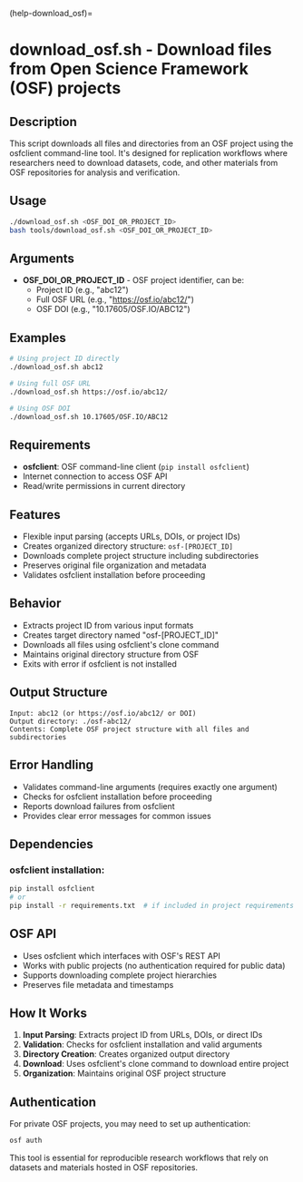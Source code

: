 (help-download_osf)=

# download_osf.sh - Download files from Open Science Framework (OSF) projects

## Description

This script downloads all files and directories from an OSF project using the osfclient command-line tool. It's designed for replication workflows where researchers need to download datasets, code, and other materials from OSF repositories for analysis and verification.

## Usage

```bash
./download_osf.sh <OSF_DOI_OR_PROJECT_ID>
bash tools/download_osf.sh <OSF_DOI_OR_PROJECT_ID>
```

## Arguments

- **OSF_DOI_OR_PROJECT_ID** - OSF project identifier, can be:
  - Project ID (e.g., "abc12")
  - Full OSF URL (e.g., "https://osf.io/abc12/")
  - OSF DOI (e.g., "10.17605/OSF.IO/ABC12")

## Examples

```bash
# Using project ID directly
./download_osf.sh abc12

# Using full OSF URL
./download_osf.sh https://osf.io/abc12/

# Using OSF DOI
./download_osf.sh 10.17605/OSF.IO/ABC12
```

## Requirements

- **osfclient**: OSF command-line client (`pip install osfclient`)
- Internet connection to access OSF API
- Read/write permissions in current directory

## Features

- Flexible input parsing (accepts URLs, DOIs, or project IDs)
- Creates organized directory structure: `osf-[PROJECT_ID]`
- Downloads complete project structure including subdirectories
- Preserves original file organization and metadata
- Validates osfclient installation before proceeding

## Behavior

- Extracts project ID from various input formats
- Creates target directory named "osf-[PROJECT_ID]"
- Downloads all files using osfclient's clone command
- Maintains original directory structure from OSF
- Exits with error if osfclient is not installed

## Output Structure

```
Input: abc12 (or https://osf.io/abc12/ or DOI)
Output directory: ./osf-abc12/
Contents: Complete OSF project structure with all files and subdirectories
```

## Error Handling

- Validates command-line arguments (requires exactly one argument)
- Checks for osfclient installation before proceeding
- Reports download failures from osfclient
- Provides clear error messages for common issues

## Dependencies

### osfclient installation:
```bash
pip install osfclient
# or
pip install -r requirements.txt  # if included in project requirements
```

## OSF API

- Uses osfclient which interfaces with OSF's REST API
- Works with public projects (no authentication required for public data)
- Supports downloading complete project hierarchies
- Preserves file metadata and timestamps

## How It Works

1. **Input Parsing**: Extracts project ID from URLs, DOIs, or direct IDs
2. **Validation**: Checks for osfclient installation and valid arguments
3. **Directory Creation**: Creates organized output directory
4. **Download**: Uses osfclient's clone command to download entire project
5. **Organization**: Maintains original OSF project structure

## Authentication

For private OSF projects, you may need to set up authentication:
```bash
osf auth
```

This tool is essential for reproducible research workflows that rely on datasets and materials hosted in OSF repositories.